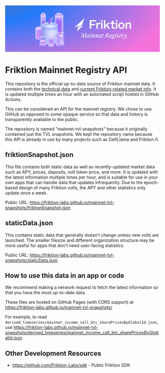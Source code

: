 ![Friktion Mainnet Registry](/banner.png)

# Friktion Mainnet Registry API

This repository is the official up-to-date source of Friktion mainnet data. It contains both the [technical data](https://friktion-labs.github.io/mainnet-tvl-snapshots/staticData.json) and [current Friktion-related market info](https://friktion-labs.github.io/mainnet-tvl-snapshots/friktionSnapshot.json). It is updated multiple times an hour with an automated script hosted in GitHub Actions.

This can be considered an API for the mainnet registry. We chose to use GitHub as opposed to some opaque service so that data and history is transparently available to the public.

The repository is named "mainnet-tvl-snapshots" because it originally contained just the TVL snapshots. We kept the repository name because this API is already in use by many projects such as DefiLlama and Friktion.fi.

## friktionSnapshot.json

This file contains both static data as well as recently-updated market data such as APY, prices, deposits, volt token price, and more. It is updated with the latest information multiple times per hour, and is suitable for use in your own apps that can handle data that updates infrequently. Due to the epoch-based design of many Friktion volts, the APY and other statistics only update once a week.

Public URL: https://friktion-labs.github.io/mainnet-tvl-snapshots/friktionSnapshot.json

## staticData.json

This contains static data that generally doesn't change unless new volts are launched. The smaller filesize and different organization structure may be more useful for apps that don't need user-facing statistics.

Public URL: https://friktion-labs.github.io/mainnet-tvl-snapshots/staticData.json

## How to use this data in an app or code

We recommend making a network request to fetch the latest information so that you have the most up-to-date data.

These files are hosted on GitHub Pages (with CORS support) at https://friktion-labs.github.io/mainnet-tvl-snapshots/

For example, to read `derived_timeseries/mainnet_income_call_btc_sharePricesByGlobalId.json`, use https://friktion-labs.github.io/mainnet-tvl-snapshots/derived_timeseries/mainnet_income_call_btc_sharePricesByGlobalId.json

## Other Development Resources

- https://github.com/Friktion-Labs/sdk - Public Friktion SDK
